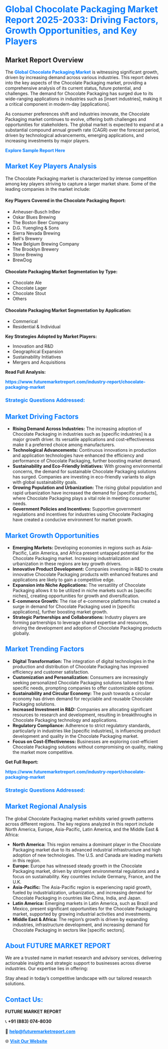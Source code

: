 <h1 style="color: #007BFF;">Global Chocolate Packaging Market Report 2025-2033: Driving Factors, Growth Opportunities, and Key Players</h1>

<section id="overview">
<h2>Market Report Overview</h2>
<p>The <a href="https://www.futuremarketreport.com/industry-report/chocolate-packaging-market" style="color: #007BFF; text-decoration: none;"><strong>Global Chocolate Packaging Market</strong></a> is witnessing significant growth, driven by increasing demand across various industries. This report delves into the key aspects of the Chocolate Packaging market, providing a comprehensive analysis of its current status, future potential, and challenges. The demand for Chocolate Packaging has surged due to its wide-ranging applications in industries such as [insert industries], making it a critical component in modern-day [applications].</p>
<p>As consumer preferences shift and industries innovate, the Chocolate Packaging market continues to evolve, offering both challenges and opportunities for stakeholders. The global market is expected to expand at a substantial compound annual growth rate (CAGR) over the forecast period, driven by technological advancements, emerging applications, and increasing investments by major players.</p>
</section>

<section id="overview">
<p><a href="https://www.futuremarketreport.com/request-sample/reportId=32162" style="color: #007BFF; text-decoration: none;"><strong>Explore Sample Report Here</strong></a></p>
</section>

<section id="key-players">
<h2 style="color: #007BFF;">Market Key Players Analysis</h2>
<p>The Chocolate Packaging market is characterized by intense competition among key players striving to capture a larger market share. Some of the leading companies in the market include:</p>
<h4>Key Players Covered in the Chocolate Packaging Report:</h4>
<ul><li>Anheuser-Busch InBev</li><li>Oskar Blues Brewing</li><li>The Boston Beer Company</li><li>D.G. Yuengling &amp; Sons</li><li>Sierra Nevada Brewing</li><li>Bell&#039;s Brewery</li><li>New Belgium Brewing Company</li><li>The Brooklyn Brewery</li><li>Stone Brewing</li><li>BrewDog</li></ul>
<h4>Chocolate Packaging Market Segmentation by Type:</h4>
<ul><li>Chocolate Ale</li><li>Chocolate Lager</li><li>Chocolate Stout</li><li>Others</li></ul>

<h4>Chocolate Packaging Market Segmentation by Application:</h4>
<ul><li>Commerical</li><li>Residential &amp; Individual</li></ul>
<p><strong>Key Strategies Adopted by Market Players:</strong></p>
<ul>
<li>Innovation and R&D</li>
<li>Geographical Expansion</li>
<li>Sustainability Initiatives</li>
<li>Mergers and Acquisitions</li>
</ul>
</section>

<section>
<p><strong>Read Full Analysis: </strong></p><a href="https://www.futuremarketreport.com/industry-report/chocolate-packaging-market" style="color: #007BFF; text-decoration: none;"><strong>https://www.futuremarketreport.com/industry-report/chocolate-packaging-market</strong></a>
<h3 style="color: #007BFF;">Strategic Questions Addressed:</h3>
</section>

<section id="driving-factors">
<h2 style="color: #007BFF;">Market Driving Factors</h2>
<ul>
<li><strong>Rising Demand Across Industries:</strong> The increasing adoption of Chocolate Packaging in industries such as [specific industries] is a major growth driver. Its versatile applications and cost-effectiveness make it a preferred choice among manufacturers.</li>
<li><strong>Technological Advancements:</strong> Continuous innovations in production and application technologies have enhanced the efficiency and performance of Chocolate Packaging, further boosting market demand.</li>
<li><strong>Sustainability and Eco-Friendly Initiatives:</strong> With growing environmental concerns, the demand for sustainable Chocolate Packaging solutions has surged. Companies are investing in eco-friendly variants to align with global sustainability goals.</li>
<li><strong>Growing Population and Urbanization:</strong> The rising global population and rapid urbanization have increased the demand for [specific products], where Chocolate Packaging plays a vital role in meeting consumer needs.</li>
<li><strong>Government Policies and Incentives:</strong> Supportive government regulations and incentives for industries using Chocolate Packaging have created a conducive environment for market growth.</li>
</ul>
</section>

<section id="growth-opportunities">
<h2 style="color: #007BFF;">Market Growth Opportunities</h2>
<ul>
<li><strong>Emerging Markets:</strong> Developing economies in regions such as Asia-Pacific, Latin America, and Africa present untapped potential for the Chocolate Packaging market. Increasing industrialization and urbanization in these regions are key growth drivers.</li>
<li><strong>Innovative Product Development:</strong> Companies investing in R&D to create innovative Chocolate Packaging products with enhanced features and applications are likely to gain a competitive edge.</li>
<li><strong>Expansion into Niche Applications:</strong> The versatility of Chocolate Packaging allows it to be utilized in niche markets such as [specific niches], creating opportunities for growth and diversification.</li>
<li><strong>E-commerce Growth:</strong> The rise of e-commerce platforms has created a surge in demand for Chocolate Packaging used in [specific applications], further boosting market growth.</li>
<li><strong>Strategic Partnerships and Collaborations:</strong> Industry players are forming partnerships to leverage shared expertise and resources, driving the development and adoption of Chocolate Packaging products globally.</li>
</ul>
</section>

<section id="trending-factors">
<h2 style="color: #007BFF;">Market Trending Factors</h2>
<ul>
<li><strong>Digital Transformation:</strong> The integration of digital technologies in the production and distribution of Chocolate Packaging has improved efficiency and customer satisfaction.</li>
<li><strong>Customization and Personalization:</strong> Consumers are increasingly seeking personalized Chocolate Packaging solutions tailored to their specific needs, prompting companies to offer customizable options.</li>
<li><strong>Sustainability and Circular Economy:</strong> The push towards a circular economy has driven demand for recyclable and reusable Chocolate Packaging solutions.</li>
<li><strong>Increased Investment in R&D:</strong> Companies are allocating significant resources to research and development, resulting in breakthroughs in Chocolate Packaging technology and applications.</li>
<li><strong>Regulatory Compliance:</strong> Adherence to strict regulatory standards, particularly in industries like [specific industries], is influencing product development and quality in the Chocolate Packaging market.</li>
<li><strong>Focus on Cost-Effectiveness:</strong> Businesses are exploring cost-efficient Chocolate Packaging solutions without compromising on quality, making the market more competitive.</li>
</ul>
</section>

<section>
<p><strong>Get Full Report: </strong></p><a href="https://www.futuremarketreport.com/industry-report/chocolate-packaging-market" style="color: #007BFF; text-decoration: none;"><strong>https://www.futuremarketreport.com/industry-report/chocolate-packaging-market</strong></a>
<h3 style="color: #007BFF;">Strategic Questions Addressed:</h3>
</section>


<section id="regional-analysis">
<h2 style="color: #007BFF;">Market Regional Analysis</h2>
<p>The global Chocolate Packaging market exhibits varied growth patterns across different regions. The key regions analyzed in this report include North America, Europe, Asia-Pacific, Latin America, and the Middle East & Africa:</p>
<ul>
<li><strong>North America:</strong> This region remains a dominant player in the Chocolate Packaging market due to its advanced industrial infrastructure and high adoption of new technologies. The U.S. and Canada are leading markets in this region.</li>
<li><strong>Europe:</strong> Europe has witnessed steady growth in the Chocolate Packaging market, driven by stringent environmental regulations and a focus on sustainability. Key countries include Germany, France, and the U.K.</li>
<li><strong>Asia-Pacific:</strong> The Asia-Pacific region is experiencing rapid growth, fueled by industrialization, urbanization, and increasing demand for Chocolate Packaging in countries like China, India, and Japan.</li>
<li><strong>Latin America:</strong> Emerging markets in Latin America, such as Brazil and Mexico, present significant opportunities for the Chocolate Packaging market, supported by growing industrial activities and investments.</li>
<li><strong>Middle East & Africa:</strong> The region’s growth is driven by expanding industries, infrastructure development, and increasing demand for Chocolate Packaging in sectors like [specific sectors].</li>
</ul>
</section>

<footer>
<h2 style="color: #007BFF;">About FUTURE MARKET REPORT</h2>
<p>We are a trusted name in market research and advisory services, delivering actionable insights and strategic support to businesses across diverse industries. Our expertise lies in offering:</p>

<p>Stay ahead in today’s competitive landscape with our tailored research solutions.</p>

<h2 style="color: #007BFF;">Contact Us:</h2>
<p><strong>FUTURE MARKET REPORT</strong></p>
<p>📞 <strong>+91 (883) 074-8030</strong></p>
<p>📧 <strong><a href="mailto:help@futuremarketreport.com" style="color: #007BFF;">help@futuremarketreport.com</a></strong></p>
<p>🌐 <strong><a href="https://www.futuremarketreport.com/" style="color: #007BFF;">Visit Our Website</a></strong></p>
</footer>